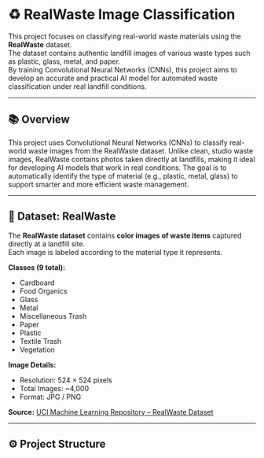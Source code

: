 # ♻️ RealWaste Image Classification

This project focuses on classifying real-world waste materials using the **RealWaste** dataset.  
The dataset contains authentic landfill images of various waste types such as plastic, glass, metal, and paper.  
By training Convolutional Neural Networks (CNNs), this project aims to develop an accurate and practical AI model for automated waste classification under real landfill conditions.

---

## 📚 Overview

This project uses Convolutional Neural Networks (CNNs) to classify real-world waste images from the RealWaste dataset.
Unlike clean, studio waste images, RealWaste contains photos taken directly at landfills, making it ideal for developing AI models that work in real conditions.
The goal is to automatically identify the type of material (e.g., plastic, metal, glass) to support smarter and more efficient waste management.

---

## 🧠 Dataset: RealWaste

The **RealWaste dataset** contains **color images of waste items** captured directly at a landfill site.  
Each image is labeled according to the material type it represents.

**Classes (9 total):**
- Cardboard  
- Food Organics  
- Glass  
- Metal  
- Miscellaneous Trash  
- Paper  
- Plastic  
- Textile Trash  
- Vegetation  

**Image Details:**
- Resolution: 524 × 524 pixels  
- Total Images: ~4,000  
- Format: JPG / PNG  

**Source:** [UCI Machine Learning Repository – RealWaste Dataset](https://dms.uom.lk/s/JGwCTox2EKBQ6qy)

---

## ⚙️ Project Structure

